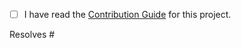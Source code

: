 <!-- Thank you for contributing!
Before we can review your submission, please fill the information below:

Please describe the changes you're making. Include the motivation for these changes, any additional context, and the impact on the project. If your changes are related to any open issues, please link to them here. -->

- [ ] I have read the [Contribution Guide](../packages/core/CONTRIBUTING.md) for this project.

<!-- Please add the issue nubmer that this PR closes: -->
Resolves #
